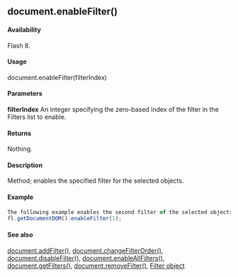 ## document.enableFilter()

#### Availability

Flash 8.

#### Usage

document.enableFilter(filterIndex)

#### Parameters

**filterIndex** An integer specifying the zero-based index of the filter in the Filters list to enable.

#### Returns

Nothing.

#### Description

Method; enables the specified filter for the selected objects.

#### Example

```javascript
The following example enables the second filter of the selected objects:
fl.getDocumentDOM().enableFilter(1);

```
#### See also

[document.addFilter()](../Document_object/documen3.md), [document.changeFilterOrder()](../Document_object/docume29.md), [document.disableFilter()](../Document_object/docume47.md), [document.enableAllFilters()](../Document_object/docume58.md), [document.getFilters()](../Document_object/docume79.md), [document.removeFilter()](../Document_object/docum270.md), [Filter object](../Filter_object/filter_summary.md)
